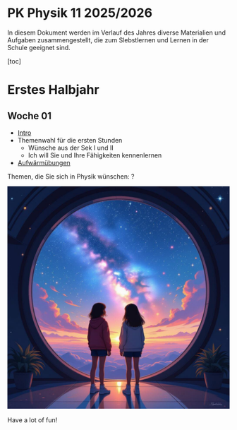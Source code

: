 PK Physik 11 2025/2026
======================

In diesem Dokument werden im Verlauf des Jahres diverse Materialien und Aufgaben zusammengestellt, die zum Slebstlernen und Lernen in der Schule geeignet sind.

[toc]

# Erstes Halbjahr

## Woche 01

- [Intro](./00_Intro.slides.md)
- Themenwahl für die ersten Stunden
    - Wünsche aus der Sek I und II
    - Ich will Sie und Ihre Fähigkeiten kennenlernen
- [Aufwärmübungen](./01_Aufgaben_Aufwärmen.md)

Themen, die Sie sich in Physik wünschen: ?

![!large aussichten](./aussichten.jpg)

<!--

## Woche 02
- [Aufwärmübungen](./01_Aufgaben_Aufwärmen.md)

### interne Notizen

Weg vom Flaschenzug zur Energie: Kraft -> Arbeit -> Energieänderung...

## Woche 03 (nach den Ferien)

- [Arbeitsauftrag Elektrofahrzeuge](./02_Aufgaben_Elektrofahrzeuge.md)

Falls Sie etwas übersehen haben, nachschlagen wollen oder insgesamt immer schon mal wissen wollten, was Energie eigentlich ist: https://www.heise.de/hintergrund/Energie-Ein-Crash-Kurs-4271946.html

## Fachprojektwoche

[Arbeitsauftrag und Ziele](03_Fachprojektwoche.md)

## Woche nach den Winterferien

[Charakteristische Denk- und Arbeitsweisen in der Physik](04_Methoden_Physik.md)

## Woche zwei, drei vier

- Eigene Protokolle zu Experimenten
- Einstieg in Thermodynamik
- Funktionsweise Kühlschränke oder Wärmepumpe
- Planung von Experimenten zur Untersuchung der Abkühlungsvorgänge eines Körpers

## Nach den Osterferien

### Interpretation von IR-Bildern

> Recherchieren Sie ein IR-Bild und präsentieren Sie dieses dem Kurs. Erläutern Sie die physikalischen Hintergründe zu den besonders interessanten Stellen im Bild.

### Anwendungsgebiete von IR Licht erläutern

> Der Wikipediaartikel zum Thema Infrarotstrahlung listet 13 Anwendungsgebiete auf. Erläutern Sie zwei dieser Anwendungsgebiete. Beurteilen Sie begründet den persönlichen Nutzen für Sie und genauso den Nutzen für die Gesellschaft im Allgemeinen.

Schriftliche Arbeit mit Vergleich.

-->

Have a lot of fun!
